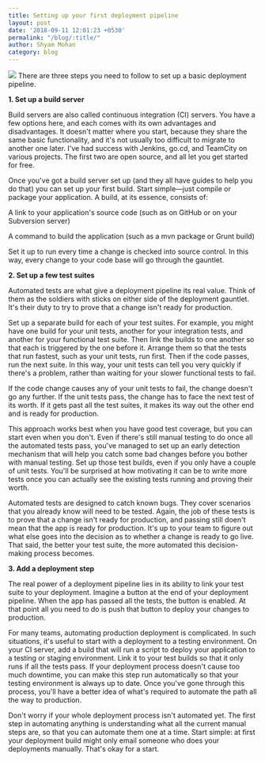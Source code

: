 ```yaml
---
title: Setting up your first deployment pipeline
layout: post
date: '2018-09-11 12:01:23 +0530'
permalink: "/blog/:title/"
author: Shyam Mohan
category: blog
---
```


![](https://buddy.works/blog/thumbnails/project-api-cover.png)
There are three steps you need to follow to set up a basic deployment pipeline.

**1. Set up a build server**

Build servers are also called continuous integration (CI) servers. You have a few options here, and each comes with its own advantages and disadvantages. It doesn't matter where you start, because they share the same basic functionality, and it's not usually too difficult to migrate to another one later. I've had success with Jenkins, go.cd, and TeamCity on various projects. The first two are open source, and all let you get started for free.

Once you've got a build server set up (and they all have guides to help you do that) you can set up your first build. Start simple—just compile or package your application. A build, at its essence, consists of:

A link to your application's source code (such as on GitHub or on your Subversion server)

A command to build the application (such as a mvn package or Grunt build)

Set it up to run every time a change is checked into source control. In this way, every change to your code base will go through the gauntlet.


**2. Set up a few test suites**

Automated tests are what give a deployment pipeline its real value. Think of them as the soldiers with sticks on either side of the deployment gauntlet. It's their duty to try to prove that a change isn't ready for production.

Set up a separate build for each of your test suites. For example, you might have one build for your unit tests, another for your integration tests, and another for your functional test suite. Then link the builds to one another so that each is triggered by the one before it. Arrange them so that the tests that run fastest, such as your unit tests, run first. Then if the code passes, run the next suite. In this way, your unit tests can tell you very quickly if there's a problem, rather than waiting for your slower functional tests to fail.

If the code change causes any of your unit tests to fail, the change doesn't go any further. If the unit tests pass, the change has to face the next test of its worth. If it gets past all the test suites, it makes its way out the other end and is ready for production.

This approach works best when you have good test coverage, but you can start even when you don't. Even if there's still manual testing to do once all the automated tests pass, you've managed to set up an early detection mechanism that will help you catch some bad changes before you bother with manual testing. Set up those test builds, even if you only have a couple of unit tests. You'll be surprised at how motivating it can be to write more tests once you can actually see the existing tests running and proving their worth.

Automated tests are designed to catch known bugs. They cover scenarios that you already know will need to be tested. Again, the job of these tests is to prove that a change isn't ready for production, and passing still doen't mean that the app is ready for production. It's up to your team to figure out what else goes into the decision as to whether a change is ready to go live. That said, the better your test suite, the more automated this decision-making process becomes.

**3. Add a deployment step**

The real power of a deployment pipeline lies in its ability to link your test suite to your deployment. Imagine a button at the end of your deployment pipeline. When the app has passed all the tests, the button is enabled. At that point all you need to do is push that button to deploy your changes to production.

For many teams, automating production deployment is complicated. In such situations, it's useful to start with a deployment to a testing environment. On your CI server, add a build that will run a script to deploy your application to a testing or staging environment. Link it to your test builds so that it only runs if all the tests pass. If your deployment process doesn't cause too much downtime, you can make this step run automatically so that your testing environment is always up to date. Once you've gone through this process, you'll have a better idea of what's required to automate the path all the way to production.

Don't worry if your whole deployment process isn't automated yet. The first step in automating anything is understanding what all the current manual steps are, so that you can automate them one at a time. Start simple: at first your deployment build might only email someone who does your deployments manually. That's okay for a start.